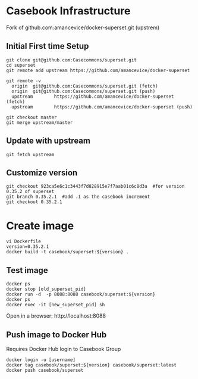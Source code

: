 # Casebook Infrastructure

Fork of github.com:amancevice/docker-superset.git (upstrem)

## Initial First time Setup
```
git clone git@github.com:Casecommons/superset.git
cd superset
git remote add upstream https://github.com/amancevice/docker-superset

git remote -v
  origin  git@github.com:Casecommons/superset.git (fetch)
  origin  git@github.com:Casecommons/superset.git (push)
  upstream        https://github.com/amancevice/docker-superset (fetch)
  upstream        https://github.com/amancevice/docker-superset (push)

git checkout master
git merge upstream/master
```

## Update with upstream
```
git fetch upstream
```

## Customize version
```
git checkout 923ca5e6c1c3443f7d828915e7f7aab01c6c8d3a  #for version 0.35.2 of superset
git branch 0.35.2.1  #add .1 as the casebook increment
git checkout 0.35.2.1
```

# Create image
```
vi Dockerfile
version=0.35.2.1
docker build -t casebook/superset:${version} .
```

## Test image
```
docker ps
docker stop [old_superset_pid]
docker run -d  -p 8088:8088 casebook/superset:${version}
docker ps
docker exec -it [new_superset_pid] sh
```

Open in a browser: http://localhost:8088

## Push image to Docker Hub
Requires Docker Hub login to Casebook Group
```
docker login -u [username]
docker tag casebook/superset:${version} casebook/superset:latest
docker push casebook/superset
```
